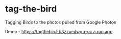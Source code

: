 # tag-the-bird
Tagging Birds to the photos pulled from Google Photos

Demo - https://tagthebird-b3zzuedwgq-uc.a.run.app
